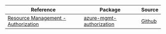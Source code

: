 | Reference | Package | Source |
|---|---|---|
|[Resource Management - Authorization](mgmt-authorization-readme.md)|[azure-mgmt-authorization](https://pypi.org/project/azure-mgmt-authorization)|[Github](https://github.com/Azure/azure-sdk-for-python/blob/main/sdk/authorization/azure-mgmt-authorization)|
